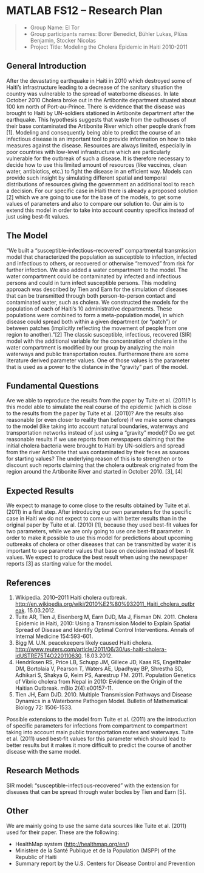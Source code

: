 # MATLAB FS12 – Research Plan

> * Group Name: El Tor
> * Group participants names: Borer Benedict, Bühler Lukas, Plüss Benjamin, Stocker Nicolas
> * Project Title: Modeling the Cholera Epidemic in Haiti 2010-2011 

## General Introduction

After the devastating earthquake in Haiti in 2010 which destroyed some of Haiti’s infrastructure leading to a decrease of the sanitary situation the country was vulnerable to the spread of waterborne diseases. In late October 2010 Cholera broke out in the Artibonite department situated about 100 km north of Port-au-Prince. There is evidence that the disease was brought to Haiti by UN-soldiers stationed in Artibonite department after the earthquake. This hypothesis suggests that waste from the outhouses of their base contaminated the Artibonite River which other people drank from [1]. 
Modeling and consequently being able to predict the course of an infectious disease is an important tool to provide information on how to take measures against the disease. Resources are always limited, especially in poor countries with low-level infrastructure which are particularly vulnerable for the outbreak of such a disease. It is therefore necessary to decide how to use this limited amount of resources (like vaccines, clean water, antibiotics, etc.) to fight the disease in an efficient way. Models can provide such insight by simulating different spatial and temporal distributions of resources giving the government an additional tool to reach a decision.
For our specific case in Haiti there is already a proposed solution [2] which we are going to use for the base of the models, to get some values of parameters and also to compare our solution to. Our aim is to extend this model in order to take into account country specifics instead of just using best-fit values.

## The Model

“We built a “susceptible–infectious–recovered” compartmental transmission model that characterized the population as susceptible to infection, infected and infectious to others, or recovered or otherwise “removed” from risk for further infection. We also added a water compartment to the model. The water compartment could be contaminated by infected and infectious persons and could in turn infect susceptible persons. This modeling approach was described by Tien and Earn for the simulation of diseases that can be transmitted through both person-to-person contact and contaminated water, such as cholera. We constructed the models for the population of each of Haiti’s 10 administrative departments. These populations were combined to form a meta-population model, in which disease could spread both within a given department (or “patch”) or between patches (implicitly reflecting the movement of people from one region to another).”[2]
The classic susceptible, infectious, recovered (SIR) model with the additional variable for the concentration of cholera in the water compartment is modified by our group by analyzing the main waterways and public transportation routes. 
Furthermore there are some literature derived parameter values. One of those values is the parameter that is used as a power to the distance in the “gravity” part of the model.

## Fundamental Questions

Are we able to reproduce the results from the paper by Tuite et al. (2011)?
Is this model able to simulate the real course of the epidemic (which is close to the results from the paper by Tuite et al. (2011))?
Are the results also reasonable (or even closer to reality than before) if we make some changes to the model (like taking into account natural boundaries, waterways and transportation networks instead of just using a “gravity” model)?
Do we get reasonable results if we use reports from newspapers claiming that the initial cholera bacteria were brought to Haiti by UN-soldiers and spread from the river Artibonite that was contaminated by their feces as sources for starting values? The underlying reason of this is to strengthen or to discount such reports claiming that the cholera outbreak originated from the region around the Artibonite River and started in October 2010. [3], [4] 


## Expected Results

We expect to manage to come close to the results obtained by Tuite et al. (2011) in a first step. After introducing our own parameters for the specific case in Haiti we do not expect to come up with better results than in the original paper by Tuite et al. (2010) [1], because they used best-fit values for two parameters, while we are only going to use one best-fit parameter. In order to make it possible to use this model for predictions about upcoming outbreaks of cholera or other diseases that can be transmitted by water it is important to use parameter values that base on decision instead of best-fit values.
We expect to produce the best result when using the newspaper reports [3] as starting value for the model.


## References 

1. Wikipedia. 2010–2011 Haiti cholera outbreak.   http://en.wikipedia.org/wiki/2010%E2%80%932011_Haiti_cholera_outbreak. 15.03.2012.
2. Tuite AR, Tien J, Eisenberg M, Earn DJD, Ma J, Fisman DN. 2011. Cholera Epidemic in Haiti, 2010: Using a Transmission Model to Explain Spatial Spread of Disease and Identify Optimal Control Interventions. Annals of Internal Medicine 154:593-601.
3. Bigg M. U.N. peacekeepers likely caused Haiti cholera. http://www.reuters.com/article/2011/06/30/us-haiti-cholera-idUSTRE75T4O220110630. 18.03.2012.
4. Hendriksen RS, Price LB, Schupp JM, Gillece JD, Kaas RS, Engelthaler DM, Bortolaia V, Pearson T, Waters AE, Upadhyay BP, Shrestha SD, Adhikari S, Shakya G, Keim PS, Aarestrup FM. 2011. Population Genetics of Vibrio cholera from Nepal in 2010: Evidence on the Origin of the Haitian Outbreak. mBio 2(4):e00157-11.
5. Tien JH, Earn DJD. 2010. Multiple Transmission Pathways and Disease Dynamics in a Waterborne Pathogen Model. Bulletin of Mathematical Biology 72: 1506-1533.

Possible extensions to the model from Tuite et al. (2011) are the introduction of specific parameters for infections from compartment to compartment taking into account main public transportation routes and waterways. Tuite et al. (2011) used best-fit values for this parameter which should lead to better results but it makes it more difficult to predict the course of another disease with the same model.

## Research Methods

SIR model: “susceptible-infectious-recovered” with the extension for diseases that can be spread through water bodies by Tien and Earn [5].

## Other

We are mainly going to use the same data sources like Tuite et al. (2011) used for their paper. These are the following:
- HealthMap system (http://healthmap.org/en/) 
- Ministère de la Santé Publique et de la Population (MSPP) of the Republic of Haiti
- Summary report by the U.S. Centers for Disease Control and Prevention

